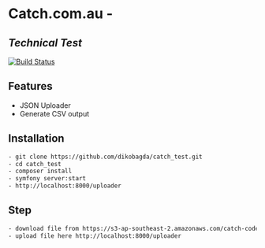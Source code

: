 # Catch.com.au - 
## _Technical Test_


[![Build Status](https://travis-ci.org/joemccann/dillinger.svg?branch=master)](https://travis-ci.org/joemccann/dillinger)

## Features

- JSON Uploader 
- Generate CSV output

## Installation
```sh
- git clone https://github.com/dikobagda/catch_test.git
- cd catch_test
- composer install
- symfony server:start
- http://localhost:8000/uploader
```


## Step 
```sh
- download file from https://s3-ap-southeast-2.amazonaws.com/catch-code-challenge/challenge-1-in.jsonl
- upload file here http://localhost:8000/uploader
```